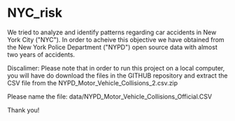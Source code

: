 # NYC_risk

We tried to analyze and identify patterns regarding car accidents in New York City ("NYC"). In order to acheive this objective we have obtained from the New York Police Department ("NYPD") open source data with almost two years of accidents.

Discalimer: Please note that in order to run this project on a local computer, you will have do download the files in the GITHUB repository and extract the CSV file from the NYPD_Motor_Vehicle_Collisions_2.csv.zip

Please name the file: data/NYPD_Motor_Vehicle_Collisions_Official.CSV

Thank you!
